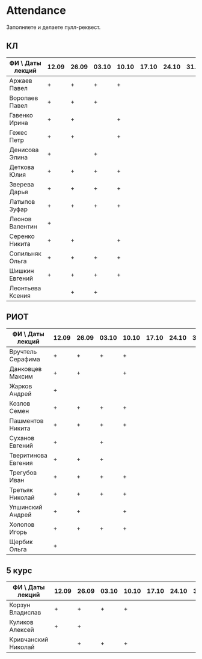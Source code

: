 # Attendance

Заполняете и делаете пулл-реквест.

## КЛ

| ФИ \ Даты лекций|12.09|26.09|03.10|10.10|17.10|24.10|31.10|07.11|14.11|21.11|28.11|05.12|12.12| Сумма |
|-----------------|-----|-----|-----|-----|-----|-----|-----|-----|-----|-----|-----|-----|-----|-------|
| Аржаев Павел    |  +  |  +  |  +  |  +  |     |     |     |     |     |     |     |     |     |   1   |
| Воропаев Павел  |  +  |  +  |  +  |     |     |     |     |     |     |     |     |     |     |   0   |
| Гавенко Ирина   |  +  |  +  |     |  +  |     |     |     |     |     |     |     |     |     |   0   |
| Гежес Петр      |  +  |  +  |     |  +  |     |     |     |     |     |     |     |     |     |   0   |
| Денисова Элина  |  +  |     |  +  |     |     |     |     |     |     |     |     |     |     |   0   |
| Деткова Юлия    |  +  |  +  |  +  |  +  |     |     |     |     |     |     |     |     |     |   0   |
| Зверева Дарья   |  +  |  +  |  +  |  +  |     |     |     |     |     |     |     |     |     |   0   |
| Латыпов Зуфар   |  +  |  +  |  +  |  +  |     |     |     |     |     |     |     |     |     |   0   |
| Леонов Валентин |  +  |     |     |     |     |     |     |     |     |     |     |     |     |   0   |
| Серенко Никита  |  +  |  +  |     |  +  |     |     |     |     |     |     |     |     |     |   0   |
| Сопильняк Ольга |  +  |  +  |  +  |  +  |     |     |     |     |     |     |     |     |     |   0   |
| Шишкин Евгений  |  +  |  +  |  +  |  +  |     |     |     |     |     |     |     |     |     |   0   |
| Леонтьева Ксения|     |  +  |  +  |     |     |     |     |     |     |     |     |     |     |   0   |


## РИОТ

| ФИ \ Даты лекций    |12.09|26.09|03.10|10.10|17.10|24.10|31.10|07.11|14.11|21.11|28.11|05.12|12.12| Сумма |
|---------------------|-----|-----|-----|-----|-----|-----|-----|-----|-----|-----|-----|-----|-----|-------|
| Вручтель Серафима   |  +  |  +  |  +  |  +  |     |     |     |     |     |     |     |     |     |   0   |
| Данковцев Максим    |  +  |  +  |     |  +  |     |     |     |     |     |     |     |     |     |   0   |
| Жарков Андрей       |  +  |     |     |     |     |     |     |     |     |     |     |     |     |   0   |
| Козлов Семен        |  +  |  +  |  +  |  +  |     |     |     |     |     |     |     |     |     |   0   |
| Пашментов Никита    |  +  |  +  |  +  |  +  |     |     |     |     |     |     |     |     |     |   0   |
| Суханов Евгений     |  +  |     |  +  |     |     |     |     |     |     |     |     |     |     |   0   |
| Тверитинова Евгения |  +  |  +  |  +  |     |     |     |     |     |     |     |     |     |     |   0   |
| Трегубов Иван       |  +  |  +  |  +  |  +  |     |     |     |     |     |     |     |     |     |   0   |
| Третьяк Николай     |  +  |  +  |  +  |  +  |     |     |     |     |     |     |     |     |     |   0   |
| Упшинский Андрей    |  +  |  +  |     |  +  |     |     |     |     |     |     |     |     |     |   0   |
| Холопов Игорь       |  +  |  +  |  +  |  +  |     |     |     |     |     |     |     |     |     |   0   |
| Щербик Ольга        |  +  |     |     |     |     |     |     |     |     |     |     |     |     |   0   |

## 5 курс

| ФИ \ Даты лекций    |12.09|26.09|03.10|10.10|17.10|24.10|31.10|07.11|14.11|21.11|28.11|05.12|12.12| Сумма |
|---------------------|-----|-----|-----|-----|-----|-----|-----|-----|-----|-----|-----|-----|-----|-------|
| Корзун Владислав    |  +  |  +  |  +  |  +  |     |     |     |     |     |     |     |     |     |   0   |
| Куликов Алексей     |  +  |  +  |     |     |     |     |     |     |     |     |     |     |     |   0   |
| Кривчанский Николай |     |  +  |  +  |  +  |     |     |     |     |     |     |     |     |     |   0   |
